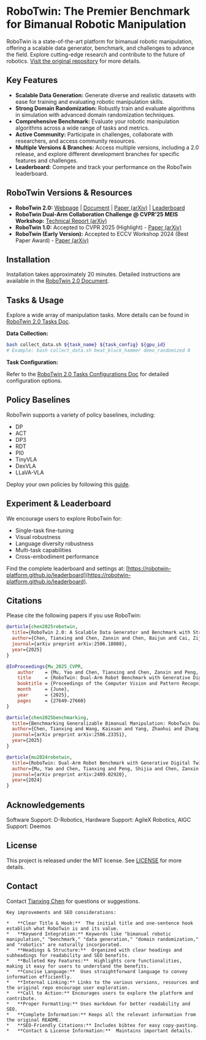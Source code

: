 # RoboTwin: The Premier Benchmark for Bimanual Robotic Manipulation

RoboTwin is a state-of-the-art platform for bimanual robotic manipulation, offering a scalable data generator, benchmark, and challenges to advance the field.  Explore cutting-edge research and contribute to the future of robotics.  [Visit the original repository](https://github.com/RoboTwin-Platform/RoboTwin) for more details.

## Key Features

*   **Scalable Data Generation:** Generate diverse and realistic datasets with ease for training and evaluating robotic manipulation skills.
*   **Strong Domain Randomization:**  Robustly train and evaluate algorithms in simulation with advanced domain randomization techniques.
*   **Comprehensive Benchmark:** Evaluate your robotic manipulation algorithms across a wide range of tasks and metrics.
*   **Active Community:** Participate in challenges, collaborate with researchers, and access community resources.
*   **Multiple Versions & Branches:** Access multiple versions, including a 2.0 release, and explore different development branches for specific features and challenges.
*   **Leaderboard:** Compete and track your performance on the RoboTwin leaderboard.

## RoboTwin Versions & Resources

*   **RoboTwin 2.0:**  [Webpage](https://robotwin-platform.github.io/) | [Document](https://robotwin-platform.github.io/doc) | [Paper (arXiv)](https://arxiv.org/abs/2506.18088) | [Leaderboard](https://robotwin-platform.github.io/leaderboard)
*   **RoboTwin Dual-Arm Collaboration Challenge @ CVPR'25 MEIS Workshop:** [Technical Report (arXiv)](https://arxiv.org/abs/2506.23351)
*   **RoboTwin 1.0:**  Accepted to CVPR 2025 (Highlight) - [Paper (arXiv)](https://arxiv.org/abs/2504.13059)
*   **RoboTwin (Early Version):** Accepted to ECCV Workshop 2024 (Best Paper Award) - [Paper (arXiv)](https://arxiv.org/abs/2409.02920)

## Installation

Installation takes approximately 20 minutes.  Detailed instructions are available in the [RoboTwin 2.0 Document](https://robotwin-platform.github.io/doc/usage/robotwin-install.html).

## Tasks & Usage

Explore a wide array of manipulation tasks. More details can be found in [RoboTwin 2.0 Tasks Doc](https://robotwin-platform.github.io/doc/tasks/index.html).

**Data Collection:**

```bash
bash collect_data.sh ${task_name} ${task_config} ${gpu_id}
# Example: bash collect_data.sh beat_block_hammer demo_randomized 0
```

**Task Configuration:**

Refer to the [RoboTwin 2.0 Tasks Configurations Doc](https://robotwin-platform.github.io/doc/usage/configurations.html) for detailed configuration options.

## Policy Baselines

RoboTwin supports a variety of policy baselines, including:

*   DP
*   ACT
*   DP3
*   RDT
*   PI0
*   TinyVLA
*   DexVLA
*   LLaVA-VLA

Deploy your own policies by following this [guide](https://robotwin-platform.github.io/doc/usage/deploy-your-policy.html).

## Experiment & Leaderboard

We encourage users to explore RoboTwin for:

*   Single-task fine-tuning
*   Visual robustness
*   Language diversity robustness
*   Multi-task capabilities
*   Cross-embodiment performance

Find the complete leaderboard and settings at: [https://robotwin-platform.github.io/leaderboard](https://robotwin-platform.github.io/leaderboard).

## Citations

Please cite the following papers if you use RoboTwin:

```bibtex
@article{chen2025robotwin,
  title={RoboTwin 2.0: A Scalable Data Generator and Benchmark with Strong Domain Randomization for Robust Bimanual Robotic Manipulation},
  author={Chen, Tianxing and Chen, Zanxin and Chen, Baijun and Cai, Zijian and Liu, Yibin and Liang, Qiwei and Li, Zixuan and Lin, Xianliang and Ge, Yiheng and Gu, Zhenyu and others},
  journal={arXiv preprint arXiv:2506.18088},
  year={2025}
}

@InProceedings{Mu_2025_CVPR,
    author    = {Mu, Yao and Chen, Tianxing and Chen, Zanxin and Peng, Shijia and Lan, Zhiqian and Gao, Zeyu and Liang, Zhixuan and Yu, Qiaojun and Zou, Yude and Xu, Mingkun and Lin, Lunkai and Xie, Zhiqiang and Ding, Mingyu and Luo, Ping},
    title     = {RoboTwin: Dual-Arm Robot Benchmark with Generative Digital Twins},
    booktitle = {Proceedings of the Computer Vision and Pattern Recognition Conference (CVPR)},
    month     = {June},
    year      = {2025},
    pages     = {27649-27660}
}

@article{chen2025benchmarking,
  title={Benchmarking Generalizable Bimanual Manipulation: RoboTwin Dual-Arm Collaboration Challenge at CVPR 2025 MEIS Workshop},
  author={Chen, Tianxing and Wang, Kaixuan and Yang, Zhaohui and Zhang, Yuhao and Chen, Zanxin and Chen, Baijun and Dong, Wanxi and Liu, Ziyuan and Chen, Dong and Yang, Tianshuo and others},
  journal={arXiv preprint arXiv:2506.23351},
  year={2025}
}

@article{mu2024robotwin,
  title={RoboTwin: Dual-Arm Robot Benchmark with Generative Digital Twins (early version)},
  author={Mu, Yao and Chen, Tianxing and Peng, Shijia and Chen, Zanxin and Gao, Zeyu and Zou, Yude and Lin, Lunkai and Xie, Zhiqiang and Luo, Ping},
  journal={arXiv preprint arXiv:2409.02920},
  year={2024}
}
```

## Acknowledgements

Software Support: D-Robotics, Hardware Support: AgileX Robotics, AIGC Support: Deemos

## License

This project is released under the MIT license. See [LICENSE](./LICENSE) for more details.

## Contact

Contact [Tianxing Chen](https://tianxingchen.github.io) for questions or suggestions.
```
Key improvements and SEO considerations:

*   **Clear Title & Hook:**  The initial title and one-sentence hook establish what RoboTwin is and its value.
*   **Keyword Integration:** Keywords like "bimanual robotic manipulation," "benchmark," "data generation," "domain randomization," and "robotics" are naturally incorporated.
*   **Headings & Structure:**  Organized with clear headings and subheadings for readability and SEO benefits.
*   **Bulleted Key Features:**  Highlights core functionalities, making it easy for users to understand the benefits.
*   **Concise Language:**  Uses straightforward language to convey information efficiently.
*   **Internal Linking:** Links to the various versions, resources and the original repo encourage user exploration.
*   **Call to Action:** Encourages users to explore the platform and contribute.
*   **Proper Formatting:** Uses markdown for better readability and SEO.
*   **Complete Information:** Keeps all the relevant information from the original README.
*   **SEO-Friendly Citations:** Includes bibtex for easy copy-pasting.
*   **Contact & License Information:**  Maintains important details.